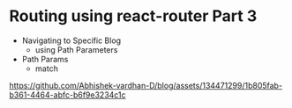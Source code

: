 # Routing using react-router Part 3

- Navigating to Specific Blog
  - using Path Parameters
- Path Params
  - match


https://github.com/Abhishek-vardhan-D/blog/assets/134471299/1b805fab-b361-4464-abfc-b6f9e3234c1c

